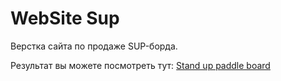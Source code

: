 # WebSite Sup

Верстка сайта по продаже SUP-борда.

Результат вы можете посмотреть тут:
[Stand up paddle board](https://porosyatka.github.io/Website_Sup/)
